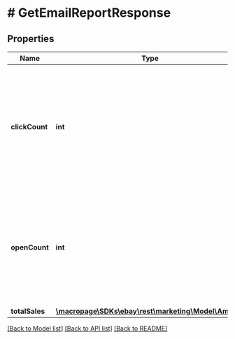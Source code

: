 # # GetEmailReportResponse

## Properties

Name | Type | Description | Notes
------------ | ------------- | ------------- | -------------
**clickCount** | **int** | The number of item listing links clicked from the body of campaign emails for the time range specified by the query. | [optional]
**openCount** | **int** | The total email opened count for all email campaigns from a seller for the time range specified by the query. | [optional]
**totalSales** | [**\macropage\SDKs\ebay\rest\marketing\Model\Amount**](Amount.md) |  | [optional]

[[Back to Model list]](../../README.md#models) [[Back to API list]](../../README.md#endpoints) [[Back to README]](../../README.md)

